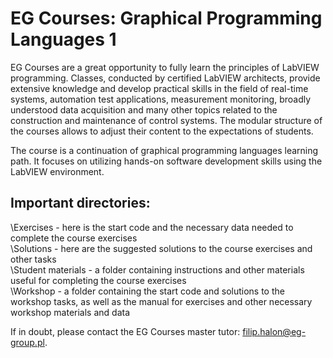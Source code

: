 # EG Courses: Graphical Programming Languages 1

EG Courses are a great opportunity to fully learn the principles of LabVIEW programming. Classes, conducted by certified LabVIEW architects, provide extensive knowledge and develop practical skills in the field of real-time systems, automation test applications, measurement monitoring, broadly understood data acquisition and many other topics related to the construction and maintenance of control systems. The modular structure of the courses allows to adjust their content to the expectations of students.

The course is a continuation of graphical programming languages learning path. It focuses on utilizing hands-on software development skills using the LabVIEW environment.

## Important directories:<br />
\Exercises - here is the start code and the necessary data needed to complete the course exercises<br />
\Solutions - here are the suggested solutions to the course exercises and other tasks<br />
\Student materials - a folder containing instructions and other materials useful for completing the course exercises<br />
\Workshop - a folder containing the start code and solutions to the workshop tasks, as well as the manual for exercises and other necessary workshop materials and data<br />

If in doubt, please contact the EG Courses master tutor: filip.halon@eg-group.pl.
